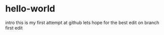 # hello-world
intro
this is my first attempt at github
lets hope for the best
edit on branch
first edit
